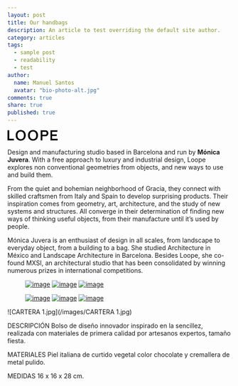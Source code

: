 ```yaml
---
layout: post
title: Our handbags
description: An article to test overriding the default site author.
category: articles
tags: 
  - sample post
  - readability
  - test
author: 
  name: Manuel Santos
  avatar: "bio-photo-alt.jpg"
comments: true
share: true
published: true
---
```


![Logo.jpg](/images/Logo.jpg)



Design and manufacturing studio based in Barcelona and run by **Mónica Juvera**. With a free approach to luxury and industrial design, Loope explores non conventional geometries from objects, and new ways to use and build them.

From the quiet and bohemian neighborhood of Gracia, they connect with skilled craftsmen from Italy and Spain to develop surprising products. Their inspiration comes from geometry, art, architecture, and the study of new systems and structures. All converge in their determination of finding new ways of thinking useful objects, from their manufacture until it’s used by people.

Mónica Juvera is an enthusiast of design in all scales, from landscape to everyday object, from a building to a bag. She studied Architecture in México and Landscape Architecture in Barcelona. Besides Loope, she co-found MXSI, an architectural studio that has been consolidated by winning numerous prizes in international competitions.

<figure class="third">
	<a href="![CARTERA 2.jpg](/images/CARTERA 2.jpg)"><img src="![CARTERA 2.jpg](/images/CARTERA 2.jpg)" alt="image"></a>
	<a href="![CARTERA 2A.jpg](/images/CARTERA 2A.jpg)"><img src="![CARTERA 2A.jpg](/images/CARTERA 2A.jpg)" alt="image"></a>
	<a href="![CARTERA 4a.jpg](/images/CARTERA 4a.jpg)"><img src="![CARTERA 4a.jpg](/images/CARTERA 4a.jpg)" alt="image"></a>
</figure>


<figure class="third">
	<a href="CARTERA/2.jpg/ images/CARTERA/2.jpg"><img src="CARTERA/2.jpg/ images/CARTERA/2.jpg" alt="image"></a>
	<a href="CARTERA/2A.jpg/ images/CARTERA/2A.jpg"><img src="CARTERA/2A.jpg/ images/CARTERA/2A.jpg)" alt="image"></a>
	<a href="CARTERA/4a.jpg/ images/CARTERA/4a.jpg"><img src="CARTERA/4a.jpg/ images/CARTER/A4a.jpg" alt="image"></a>
</figure>




![CARTERA 1.jpg](/images/CARTERA 1.jpg) 



DESCRIPCIÓN
Bolso de diseño innovador inspirado en la sencillez, realizada con materiales de primera calidad por artesanos expertos, tamaño fiesta.

MATERIALES
Piel italiana de curtido vegetal color chocolate y cremallera de metal pulido.

MEDIDAS
16 x 16 x 28 cm.